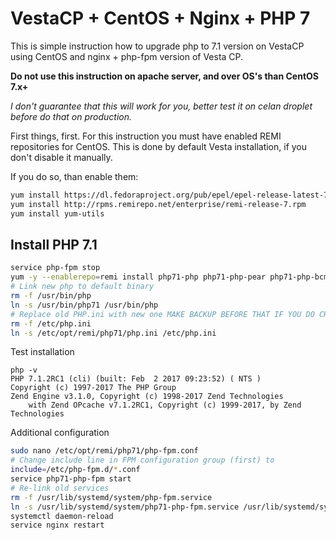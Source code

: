# VestaCP + CentOS + Nginx + PHP 7

This is simple instruction how to upgrade php to 7.1 version on VestaCP using CentOS and nginx + php-fpm version of Vesta CP.

**Do not use this instruction on apache server, and over OS's than CentOS 7.x+**

_I don't guarantee that this will work for you, better test it on celan droplet before do that on production._

First things, first. For this instruction you must have enabled REMI repositories for CentOS. This is done by default Vesta installation, if you don't disable it manually.

If you do so, than enable them:

~~~bash
yum install https://dl.fedoraproject.org/pub/epel/epel-release-latest-7.noarch.rpm
yum install http://rpms.remirepo.net/enterprise/remi-release-7.rpm
yum install yum-utils
~~~

## Install PHP 7.1

~~~bash
service php-fpm stop
yum -y --enablerepo=remi install php71-php php71-php-pear php71-php-bcmath php71-php-pecl-jsond-devel php71-php-mysqlnd php71-php-gd php71-php-common php71-php-fpm php71-php-intl php71-php-cli php71-php php71-php-xml php71-php-opcache php71-php-pecl-apcu php71-php-pecl-jsond php71-php-pdo php71-php-gmp php71-php-process php71-php-pecl-imagick php71-php-devel php71-php-mbstring php71-php-pecl-zip
# Link new php to default binary
rm -f /usr/bin/php
ln -s /usr/bin/php71 /usr/bin/php
# Replace old PHP.ini with new one MAKE BACKUP BEFORE THAT IF YOU DO CHANGES.
rm -f /etc/php.ini
ln -s /etc/opt/remi/php71/php.ini /etc/php.ini
~~~

Test installation

~~~
php -v
PHP 7.1.2RC1 (cli) (built: Feb  2 2017 09:23:52) ( NTS )
Copyright (c) 1997-2017 The PHP Group
Zend Engine v3.1.0, Copyright (c) 1998-2017 Zend Technologies
    with Zend OPcache v7.1.2RC1, Copyright (c) 1999-2017, by Zend Technologies
~~~

Additional configuration

~~~bash
sudo nano /etc/opt/remi/php71/php-fpm.conf
# Change include line in FPM configuration group (first) to
include=/etc/php-fpm.d/*.conf
service php71-php-fpm start
# Re-link old services
rm -f /usr/lib/systemd/system/php-fpm.service
ln -s /usr/lib/systemd/system/php71-php-fpm.service /usr/lib/systemd/system/php-fpm.service
systemctl daemon-reload
service nginx restart
~~~
